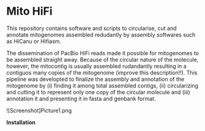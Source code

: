 # Mito HiFi ####

This repository contains software and scripts to circularise, cut and annotate mitogenomes assembled redudantly by assembly softwares such as HiCanu or Hifiasm.

The dissemination of PacBio HiFi reads made it possible for mitogenomes to be assembled straight away. Because of the circular nature of the molecule, however, the mitocontig is usually assembled rudandantly resulting in a contiguos many copies of the mitogenome (improve this description!!). This pipeline was developted to finalize the assembly and annotation of the mitogenome by (i) finding it among total assembled contigs, (ii) circularizing and cutting it to represent only one copy of the circular molecule and (iii) annotation it and presenting it in fasta and genbank format.

![Screenshot]Picture1.png


<b>Installation</b>






